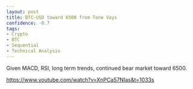 ```yaml
---
layout: post
title: BTC-USD toward 6500 from Tone Vays
confidence: -0.7
tags:
- Crypto
- BTC
- Sequential
- Technical Analysis
---
```

Given MACD, RSI, long term trends, continued bear market toward 6500.

<https://www.youtube.com/watch?v=XnPCa57NIas&t=1033s>
